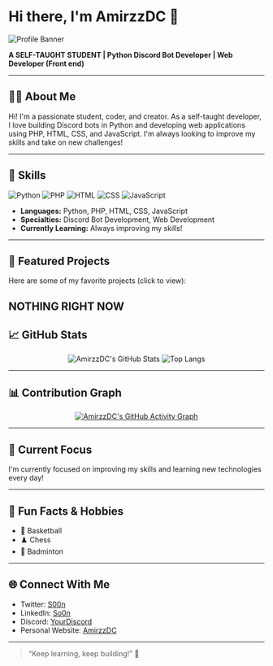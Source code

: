 # Hi there, I'm AmirzzDC 👋

![Profile Banner](https://imgur.com/your-banner-image.png) <!-- Optional: add your own banner image URL -->

**A SELF-TAUGHT STUDENT | Python Discord Bot Developer | Web Developer (Front end)**

---

## 🧑‍💻 About Me

Hi! I'm a passionate student, coder, and creator. As a self-taught developer, I love building Discord bots in Python and developing web applications using PHP, HTML, CSS, and JavaScript. I'm always looking to improve my skills and take on new challenges!

---

## 🚀 Skills

![Python](https://img.shields.io/badge/-Python-3776AB?style=flat&logo=python&logoColor=white)
![PHP](https://img.shields.io/badge/-PHP-777BB4?style=flat&logo=php&logoColor=white)
![HTML](https://img.shields.io/badge/-HTML5-E34F26?style=flat&logo=html5&logoColor=white)
![CSS](https://img.shields.io/badge/-CSS3-1572B6?style=flat&logo=css3&logoColor=white)
![JavaScript](https://img.shields.io/badge/-JavaScript-F7DF1E?style=flat&logo=javascript&logoColor=black)

- **Languages:** Python, PHP, HTML, CSS, JavaScript  
- **Specialties:** Discord Bot Development, Web Development  
- **Currently Learning:** Always improving my skills!

---

## 📌 Featured Projects

Here are some of my favorite projects (click to view):

NOTHING RIGHT NOW
---

## 📈 GitHub Stats

<div align="center">

![AmirzzDC's GitHub Stats](https://github-readme-stats.vercel.app/api?username=AmirzzDC&show_icons=true&theme=radical&hide_border=true)
![Top Langs](https://github-readme-stats.vercel.app/api/top-langs/?username=AmirzzDC&layout=compact&theme=radical&hide_border=true)
  
</div>

---

## 📊 Contribution Graph

<div align="center">

[![AmirzzDC's GitHub Activity Graph](https://github-readme-activity-graph.vercel.app/graph?username=AmirzzDC&theme=github-compact)](https://github.com/Ashutosh00710/github-readme-activity-graph)

</div>

---

## 🌱 Current Focus

I'm currently focused on improving my skills and learning new technologies every day!

---

## 🎯 Fun Facts & Hobbies

- 🏀 Basketball
- ♟️ Chess
- 🏸 Badminton

---

## 🌐 Connect With Me

<!-- Add your social links below! -->
- Twitter: [S00n](#)
- LinkedIn: [So0n](#)
- Discord: [YourDiscord](batangkalyeofficial_)
- Personal Website: [AmirzzDC](https://amirzzdc.eclipsx.online)

---

> “Keep learning, keep building!” 🚀
